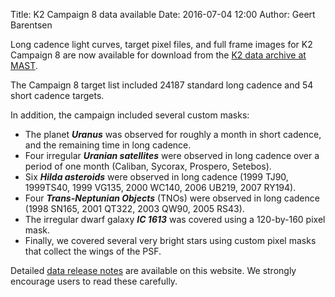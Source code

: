 Title: K2 Campaign 8 data available
Date: 2016-07-04 12:00
Author: Geert Barentsen

Long cadence light curves, target pixel files, and full frame images 
for K2 Campaign 8 are now available for download 
from the [K2 data archive at MAST](https://archive.stsci.edu/k2/).

The Campaign 8 target list included 24187 standard long cadence
and 54 short cadence targets.

In addition, the campaign included several custom masks:

* The planet ***Uranus*** was observed for roughly a month in short cadence,
and the remaining time in long cadence.
* Four irregular ***Uranian satellites*** were observed in long cadence over a period of one month (Caliban, Sycorax, Prospero, Setebos).
* Six ***Hilda asteroids*** were observed in long cadence (1999 TJ90, 1999TS40, 1999 VG135, 2000 WC140, 2006 UB219, 2007 RY194).
* Four ***Trans-Neptunian Objects*** (TNOs) were observed in long cadence (1998 SN165, 2001 QT322, 2003 QW90, 2005 RS43).
* The irregular dwarf galaxy ***IC 1613*** was covered using a 120-by-160 pixel mask.
* Finally, we covered several very bright stars using custom pixel masks that
collect the wings of the PSF.

Detailed [data release notes](/k2-data-release-notes.html#k2-campaign-8)
are available on this website.
We strongly encourage users to read these carefully.
